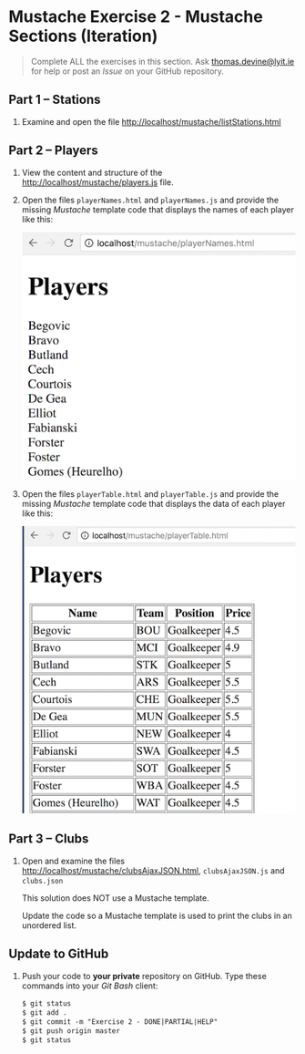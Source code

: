 # Mustache Exercise 2 - Mustache Sections (Iteration)
		
> Complete ALL the exercises in this section. Ask thomas.devine@lyit.ie for help or post an *Issue* on your GitHub repository.

## Part 1 – Stations

1.  Examine and open the file [http://localhost/mustache/listStations.html](http://localhost/mustache/listStations.html)


## Part 2 – Players

1.	View the content and structure of the [http://localhost/mustache/players.js](http://localhost/mustache/players.js) file.

1.	Open the files ``playerNames.html`` and ``playerNames.js`` and provide the missing *Mustache* template code that displays the names of each player like this:

	![img](../images/playerNames.png)

1.	Open the files ``playerTable.html`` and ``playerTable.js`` and provide the missing *Mustache* template code that displays the data of each player like this:

	![img](../images/playerTable.png)

## Part 3 – Clubs

1.	Open and examine the files [http://localhost/mustache/clubsAjaxJSON.html](http://localhost/mustache/clubsAjaxJSON.html), ``clubsAjaxJSON.js`` and ``clubs.json`` 

	This solution does NOT use a Mustache template.

	Update the code so a Mustache template is used to print the clubs in an unordered list.


## Update to GitHub

1.	Push your code to **your private** repository on GitHub.  Type these commands into your *Git Bash* client:

	```
	$ git status
	$ git add .
	$ git commit -m "Exercise 2 - DONE|PARTIAL|HELP"
	$ git push origin master
	$ git status

	```